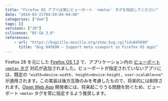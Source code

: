 ```yaml
---
title: "Firefox OS アプリは常にビューポート `<meta>` タグを指定してください"
date: "2014-03-21T04:50:04-04:00"
categories: ["dom"]
tags: []
versions: ["30"]
cclicense: "BY-SA 3.0"
references:
    - url: "https://bugzilla.mozilla.org/show_bug.cgi?id=845690"
      title: "Bug 845690 – Support meta viewport in Firefox OS apps"
---
```

Firefox 28 を元にした [Firefox OS 1.3](https://developer.mozilla.org/ja/Firefox_OS/Releases/1.3) で、アプリケーション内の [ビューポート `<meta>` タグ](https://developer.mozilla.org/ja/docs/Mozilla/Mobile/Viewport_meta_tag) 対応が追加されました。ビューポートが指定されていないアプリには、既定の `"width=device-width, height=device-height, user-scalable=no"` が適用されます。この実装は後方互換のみを考慮したもので、将来的には削除されます。[Open Web App](https://developer.mozilla.org/ja/Apps/Quickstart/Build/Intro_to_open_web_apps) 開発者には、将来起こりうる問題を防ぐため、ビューポート `<meta>` タグを常に指定するよう推奨します。
